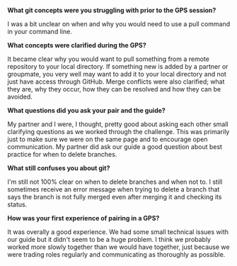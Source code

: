 **What git concepts were you struggling with prior to the GPS session?**

I was a bit unclear on when and why you would need to use a pull command in your command line.

**What concepts were clarified during the GPS?**

It became clear why you would want to pull something from a remote repository to your local directory.  If something new is added by a partner or groupmate, you very well may want to add it to your local directory and not just have access through GitHub.  Merge conflicts were also clarified; what they are, why they occur, how they can be resolved and how they can be avoided.

**What questions did you ask your pair and the guide?**

My partner and I were, I thought, pretty good about asking each other small clarifying questions as we worked through the challenge.  This was primarily just to make sure we were on the same page and to encourage open communication.  My partner did ask our guide a good question about best practice for when to delete branches.

**What still confuses you about git?**

I'm still not 100% clear on when to delete branches and when not to.  I still sometimes receive an error message when trying to delete a branch that says the branch is not fully merged even after merging it and checking its status.

**How was your first experience of pairing in a GPS?**

It was overally a good experience.  We had some small technical issues with our guide but it didn't seem to be a huge problem.  I think we probably worked more slowly together than we would have together, just because we were trading roles regularly and communicating as thoroughly as possible.